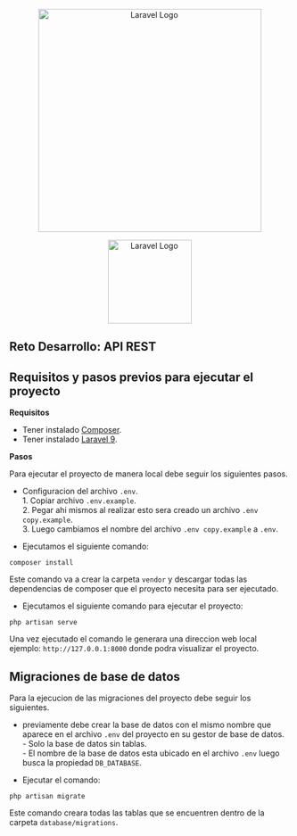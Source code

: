 <p align="center"><a href="https://laravel.com" target="_blank"><img src="https://raw.githubusercontent.com/laravel/art/master/logo-lockup/5%20SVG/2%20CMYK/1%20Full%20Color/laravel-logolockup-cmyk-red.svg" width="400" alt="Laravel Logo"></a></p>

<p align="center"><a href="https://github.com/angelfarid1998" target="_blank"><img src="./public/img/fotoPerfilGit.jpg" width="150" styel="border-radius:150px;" alt="Laravel Logo"></a></p>

## Reto Desarrollo: API REST

## Requisitos y pasos previos para ejecutar el proyecto

**Requisitos**

- Tener instalado [Composer](https://getcomposer.org/download/).
- Tener instalado [Laravel 9](https://laravel.com/docs/9.x).

**Pasos**

Para ejecutar el proyecto de manera local debe seguir los siguientes pasos.

- Configuracion del archivo ` .env `.
    <br> 1. Copiar archivo `.env.example`.
    <br> 2. Pegar ahi mismos al realizar esto sera creado un archivo `.env copy.example`.
    <br> 3. Luego cambiamos el nombre del archivo `.env copy.example` a ` .env `.
    
- Ejecutamos el siguiente comando:
```
composer install
```
Este comando va a crear la carpeta `vendor` y descargar todas las dependencias de composer que el proyecto necesita para ser ejecutado.

- Ejecutamos el siguiente comando para ejecutar el proyecto:
```
php artisan serve
```
Una vez ejecutado el comando le generara una direccion web local ejemplo: `http://127.0.0.1:8000` donde podra visualizar el proyecto.

## Migraciones de base de datos

Para la ejecucion de las migraciones del proyecto debe seguir los siguientes.

- previamente debe crear la base de datos con el mismo nombre que aparece en el archivo `.env` del proyecto en su gestor de base de datos. 
    <br> - Solo la base de datos sin tablas.
    <br> - El nombre de la base de datos esta ubicado en el archivo `.env` luego busca la propiedad `DB_DATABASE`.

- Ejecutar el comando:
```
php artisan migrate
```
Este comando creara todas las tablas que se encuentren dentro de la carpeta `database/migrations`.
